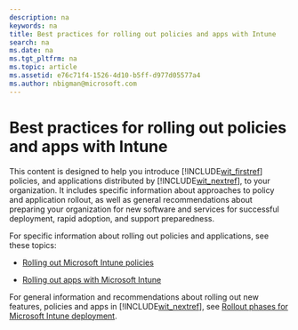 ```yaml
---
description: na
keywords: na
title: Best practices for rolling out policies and apps with Intune
search: na
ms.date: na
ms.tgt_pltfrm: na
ms.topic: article
ms.assetid: e76c71f4-1526-4d10-b5ff-d977d05577a4
ms.author: nbigman@microsoft.com
---
```

# Best practices for rolling out policies and apps with Intune
This content is designed to help you introduce [!INCLUDE[wit_firstref](../Token/wit_firstref_md.md)] policies, and applications distributed by [!INCLUDE[wit_nextref](../Token/wit_nextref_md.md)], to your organization. It includes specific information about approaches to policy and application rollout, as well as general recommendations about preparing your organization for new software and services for successful deployment,  rapid adoption, and support preparedness.

For specific information about rolling out policies and applications, see these topics:

-   [Rolling out Microsoft Intune policies](../Topic/Rolling_out_Microsoft_Intune_policies.md)

-   [Rolling out apps with Microsoft Intune](../Topic/Rolling_out_apps_with_Microsoft_Intune.md)

For general information and recommendations about rolling out new features, policies and apps in [!INCLUDE[wit_nextref](../Token/wit_nextref_md.md)], see [Rollout phases for Microsoft Intune deployment](../Topic/Rollout_phases_for_Microsoft_Intune_deployment.md).

